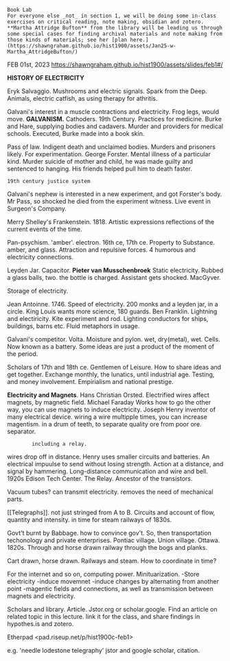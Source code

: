 	Book Lab
	For everyone else _not_ in section 1, we will be doing some in-class exercises on critical reading, note making, obsidian and zotero. **Martha Attridge Bufton** from the library will be leading us through some special cases for finding archival materials and note making from those kinds of materials; see her [plan here.](https://shawngraham.github.io/hist1900/assets/Jan25-w-Martha_AttridgeBufton/)




FEB 01st, 2023
	<https://shawngraham.github.io/hist1900/assets/slides/feb1#/>

**HISTORY OF ELECTRICITY**

Eryk Salvaggio. 
	Mushrooms and electric signals.
Spark from the Deep.
	Animals, electric catfish, as using therapy for athritis.

Galvani's interest in a muscle contractions and electricity. Frog legs, would move. **GALVANISM.**
Cathoders.
19th Century. Practices for medicine. Burke and Hare, supplying bodies and cadavers. Murder and providers for medical schools. Executed, Burke made into a book skin.

Pass of law. Indigent death and unclaimed bodies. Murders and prisoners likely. For experimentation.
	George Forster. Mental illness of a particular kind. Murder suicide of mother and child, he was made guilty and sentenced to hanging.
	His friends helped pull him to death faster.
	
	19th century justice system

Galvani's nephew is interested in a new experiment, and got Forster's body. Mr Pass, so shocked he died from the experiment witness. Live event in Surgeon's Company.

Merry Shelley's Frankenstein. 1818. 
Artistic expressions reflections of the current events of the time.

Pan-psychism. 'amber'. electron.  16th ce, 17th ce. Property to Substance. 
	amber, and glass. Attraction and repulsive forces.
	4 humorous and electricity connections.

Leyden Jar. Capacitor. **Pieter van Musschenbroek**
		Static electricity. Rubbed a glass balls, two. 
		the bottle is charged. Assistant gets shocked.
	MacGyver.

Storage of electricity.

Jean Antoinne. 1746. Speed of electricity. 200 monks and a leyden jar, in a circle. King Louis wants more science, 180 guards.
Ben Franklin. Lightning and electiricity. 
	Kite experiment and rod. Lighting conductors for ships, buildings, barns etc.
Fluid metaphors in usage.

Galvani's competitor. Volta. 
	Moisture and pylon. wet, dry(metal), wet. Cells. Now known as a battery.
Some ideas are just a product of the moment of the period.

Scholars of 17th and 18th ce. Gentlemen of Leisure. 
	How to share ideas and get together. Exchange monthly, the lunatics, until industrial age.
	Testing, and money involvement. Empirialism and national prestige.

**Electricity and Magnets**.
	Hans Christian Orsted.
		Electrified wires affect magnets, by magnetic field.
	Michael Faraday
		Works how to go the other way, you can use magnets to induce electricity.
	Joseph Henry
		inventor of many electrical device.
			wiring a wire multipple times, you can increase magentism.
			in a drum of teeth, to separate quality ore from poor ore. separator.
			
			including a relay.

wires drop off in distance.
	Henry uses smaller circuits and batteries. An electrical impuulse to send without losing strength.
Action at a distance, and signal by hammering. Long-distance communication and wire and bell.
	1920s Edison Tech Center.
		 The Relay. Ancestor of the transistors.

Vacuum tubes?
	can transmit electricity. removes the need of mechanical parts.

[[Telegraphs]].
	not just stringed from A to B.
	Circuits and account of flow, quantity and intensity.
	in time for steam railways of 1830s.

Govt't burnt by Babbage.
	how to convince gov't. So, then transportation techonology and private enterprises.
Pontiac village. Union village. Ottawa. 1820s. Through and horse drawn railway through the bogs and planks.

Cart drawn, horse drawn.
	Railways and steam.
	How to coordinate in time?
	

For the internet and so on, computing power. Minituarization.
	-Store electricity
	-induce movemnet
	-induce changes by alternating from another point
	-magentic fields and connections, as well as transmission between magnets and electricity.


Scholars and library. Article. 
	Jstor.org or scholar.google.
	Find an article on related topic in this lecture.
	link it for the class, and share findings in hypothes.is and zotero.

Etherpad
<pad.riseup.net/p/hist1900c-feb1>

e.g.
'needle lodestone telegraphy'
jstor and google scholar, citation.